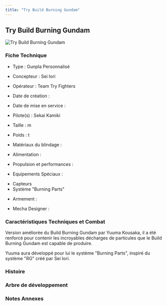 ```yaml
---
title: "Try Build Burning Gundam"
---
```


Try Build Burning Gundam
------------------------


![Try Build Burning Gundam](/images/stories/saga/gundambftry/mechas/try-build-burning-gundam.png)


### Fiche Technique



- Type : Gunpla Personnalisé
  
- Concepteur : Sei Iori   
- Opérateur : Team Try Fighters
  
- Date de création : 
  
- Date de mise en service : 
  
- Pilote(s) : Sekai Kamiki   
- Taille : m
  
- Poids : t
  
- Matériaux du blindage : 
  
- Alimentation : 
  
- Propulsion et performances : 
  
- Equipements Spéciaux :


* Capteurs
* Système "Burning Parts"


- Armement :




- Mecha Designer : 


### Caractéristiques Techniques et Combat



Version améliorée du Build Burning Gundam par Yuuma Kousaka, il a été renforcé pour contenir les incroyables décharges de particules que le Build Burning Gundam est capable de produire. 



Yuuma aura développé pour lui le système "Burning Parts", inspiré du système "RG" créé par Sei Iori.


### Histoire






### Arbre de développement


### Notes Annexes


